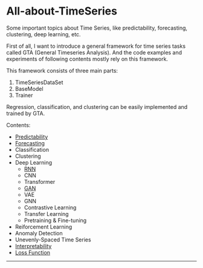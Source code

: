 # All-about-TimeSeries
Some important topics about Time Series, like predictability, forecasting, clustering, deep learning, etc.

First of all, I want to introduce a general framework for time series tasks called GTA (General Timeseries Analysis). And the code examples and experiments of following contents mostly rely on this framework.

This framework consists of three main parts:
1. TimeSeriesDataSet
2. BaseModel
3. Trainer

Regression, classification, and clustering can be easily implemented and trained by GTA.

Contents:
- [Predictability](https://github.com/liaoyuhua/All-about-TimeSeries/tree/Predictability)
- [Forecasting](https://github.com/liaoyuhua/All-about-TimeSeries/tree/Forecasting)
- Classification
- Clustering
- Deep Learning
    - [RNN](https://github.com/liaoyuhua/All-about-TimeSeries/tree/RNN)
    - CNN
    - Transformer
    - [GAN](https://github.com/liaoyuhua/All-about-TimeSeries/tree/GAN)
    - VAE
    - GNN
    - Contrastive Learning
    - Transfer Learning
    - Pretraining & Fine-tuning
- Reiforcement Learning
- Anomaly Detection
- Unevenly-Spaced Time Series
- [Interpretability](https://github.com/liaoyuhua/All-about-TimeSeries/tree/Interpretability)
- [Loss Function](https://github.com/liaoyuhua/All-about-TimeSeries/tree/Loss-Function)
-----------------------------------------